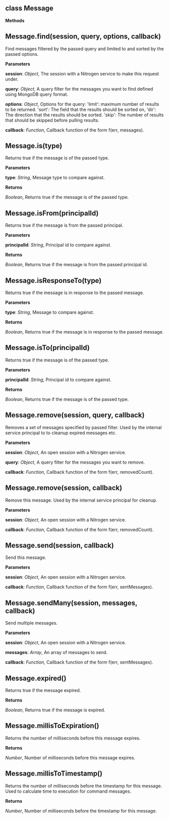 class Message
-------------
**Methods**

Message.find(session, query, options, callback)
-----------------------------------------------
Find messages filtered by the passed query and limited to and sorted by the passed options.



**Parameters**

**session**:  *Object*,  The session with a Nitrogen service to make this request under.

**query**:  *Object*,  A query filter for the messages you want to find defined using MongoDB query format.

**options**:  *Object*,  Options for the query:  'limit': maximum number of results to be returned. 'sort': The field that the results should be sorted on, 'dir': The direction that the results  should be sorted. 'skip': The number of results that should be skipped before pulling results.

**callback**:  *Function*,  Callback function of the form f(err, messages).

Message.is(type)
----------------
Returns true if the message is of the passed type.



**Parameters**

**type**:  *String*,  Message type to compare against.

**Returns**

*Boolean*,  Returns true if the message is of the passed type.

Message.isFrom(principalId)
---------------------------
Returns true if the message is from the passed principal.



**Parameters**

**principalId**:  *String*,  Principal id to compare against.

**Returns**

*Boolean*,  Returns true if the message is from the passed principal id.

Message.isResponseTo(type)
--------------------------
Returns true if the message is in response to the passed message.



**Parameters**

**type**:  *String*,  Message to compare against.

**Returns**

*Boolean*,  Returns true if the message is in response to the passed message.

Message.isTo(principalId)
-------------------------
Returns true if the message is of the passed type.



**Parameters**

**principalId**:  *String*,  Principal id to compare against.

**Returns**

*Boolean*,  Returns true if the message is of the passed type.

Message.remove(session, query, callback)
----------------------------------------
Removes a set of messages specified by passed filter. Used by the internal service principal to
to cleanup expired messages etc.



**Parameters**

**session**:  *Object*,  An open session with a Nitrogen service.

**query**:  *Object*,  A query filter for the messages you want to remove.

**callback**:  *Function*,  Callback function of the form f(err, removedCount).

Message.remove(session, callback)
---------------------------------
Remove this message. Used by the internal service principal for cleanup.



**Parameters**

**session**:  *Object*,  An open session with a Nitrogen service.

**callback**:  *Function*,  Callback function of the form f(err, removedCount).

Message.send(session, callback)
-------------------------------
Send this message.



**Parameters**

**session**:  *Object*,  An open session with a Nitrogen service.

**callback**:  *Function*,  Callback function of the form f(err, sentMessages).

Message.sendMany(session, messages, callback)
---------------------------------------------
Send multiple messages.



**Parameters**

**session**:  *Object*,  An open session with a Nitrogen service.

**messages**:  *Array*,  An array of messages to send.

**callback**:  *Function*,  Callback function of the form f(err, sentMessages).

Message.expired()
-----------------
Returns true if the message expired.



**Returns**

*Boolean*,  Returns true if the message is expired.

Message.millisToExpiration()
----------------------------
Returns the number of milliseconds before this message expires.



**Returns**

*Number*,  Number of milliseconds before this message expires.

Message.millisToTimestamp()
---------------------------
Returns the number of milliseconds before the timestamp for this message.  Used to calculate
time to execution for command messages.



**Returns**

*Number*,  Number of milliseconds before the timestamp for this message.

